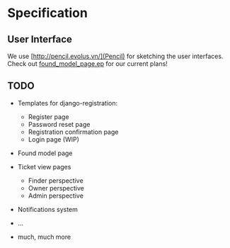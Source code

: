 Specification
=============

User Interface
--------------

We use [http://pencil.evolus.vn/](Pencil) for sketching the user interfaces.
Check out [found_model_page.ep](found_model_page.ep) for our current plans!

TODO
----

* Templates for django-registration:

  - Register page
  - Password reset page
  - Registration confirmation page
  - Login page (WIP)

* Found model page
* Ticket view pages

  - Finder perspective
  - Owner perspective
  - Admin perspective

* Notifications system
* ...
* much, much more


<!-- vim:set syntax=markdown tw=76 spelllang=en: -->
